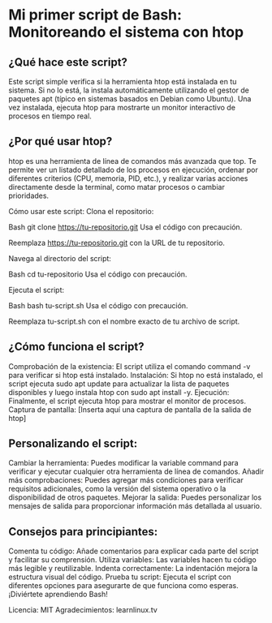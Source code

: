 #  Mi primer script de Bash: Monitoreando el sistema con htop
## ¿Qué hace este script?
Este script simple verifica si la herramienta htop está instalada en tu sistema. Si no lo está, la instala automáticamente utilizando el gestor de paquetes apt (típico en sistemas basados en Debian como Ubuntu). Una vez instalada, ejecuta htop para mostrarte un monitor interactivo de procesos en tiempo real.
## ¿Por qué usar htop?
htop es una herramienta de línea de comandos más avanzada que top. Te permite ver un listado detallado de los procesos en ejecución, ordenar por diferentes criterios (CPU, memoria, PID, etc.), y realizar varias acciones directamente desde la terminal, como matar procesos o cambiar prioridades.

Cómo usar este script:
Clona el repositorio:

Bash
git clone https://tu-repositorio.git
Usa el código con precaución.

Reemplaza https://tu-repositorio.git con la URL de tu repositorio.

Navega al directorio del script:

Bash
cd tu-repositorio
Usa el código con precaución.

Ejecuta el script:

Bash
bash tu-script.sh
Usa el código con precaución.

Reemplaza tu-script.sh con el nombre exacto de tu archivo de script.

## ¿Cómo funciona el script?
Comprobación de la existencia: El script utiliza el comando command -v para verificar si htop está instalado.
Instalación: Si htop no está instalado, el script ejecuta sudo apt update para actualizar la lista de paquetes disponibles y luego instala htop con sudo apt install -y.
Ejecución: Finalmente, el script ejecuta htop para mostrar el monitor de procesos.
Captura de pantalla:
[Inserta aquí una captura de pantalla de la salida de htop]

## Personalizando el script:
Cambiar la herramienta: Puedes modificar la variable command para verificar y ejecutar cualquier otra herramienta de línea de comandos.
Añadir más comprobaciones: Puedes agregar más condiciones para verificar requisitos adicionales, como la versión del sistema operativo o la disponibilidad de otros paquetes.
Mejorar la salida: Puedes personalizar los mensajes de salida para proporcionar información más detallada al usuario.
## Consejos para principiantes:
Comenta tu código: Añade comentarios para explicar cada parte del script y facilitar su comprensión.
Utiliza variables: Las variables hacen tu código más legible y reutilizable.
Indenta correctamente: La indentación mejora la estructura visual del código.
Prueba tu script: Ejecuta el script con diferentes opciones para asegurarte de que funciona como esperas.
¡Diviértete aprendiendo Bash!

Licencia: MIT
Agradecimientos: learnlinux.tv 
